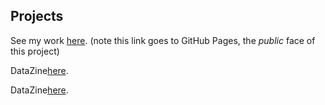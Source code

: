 ## Projects


See my work [here](). (note this link goes to GitHub Pages, the *public* face of this project)



DataZine[here](https://shenshenl.github.io/cdv-student/projects/datazineTemplate/cover.html).

DataZine[here](https://shenshenl.github.io/cdv-student/projects/Datastory/story/back.html).
